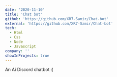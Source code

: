 ```yaml
---
date: '2020-11-10'
title: 'Chat bot'
github: 'https://github.com/XR7-Samir/Chat-bot'
external: 'https://github.com/XR7-Samir/Chat-bot'
tech:
  - Html
  - Css
  - Node
  - Javascript
company: ''
showInProjects: true
---
```


An Ai Discord chatbot :)

